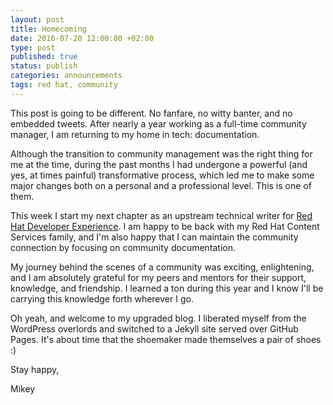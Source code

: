 ```yaml
---
layout: post
title: Homecoming
date: 2016-07-20 12:00:00 +02:00
type: post
published: true
status: publish
categories: announcements
tags: red hat, community
---
```


This post is going to be different. No fanfare, no witty banter, and no embedded tweets. After nearly a year working as a full-time community manager, I am returning to my home in tech: documentation.

Although the transition to community management was the right thing for me at the time, during the past months I had undergone a powerful (and yes, at times painful) transformative process, which led me to make some major changes both on a personal and a professional level. This is one of them.

This week I start my next chapter as an upstream technical writer for [Red Hat Developer Experience](http://developers.redhat.com/). I am happy to be back with my Red Hat Content Services family, and I'm also happy that I can maintain the community connection by focusing on community documentation.

My journey behind the scenes of a community was exciting, enlightening, and I am absolutely grateful for my peers and mentors for their support, knowledge, and friendship. I learned a ton during this year and I know I'll be carrying this knowledge forth wherever I go.

Oh yeah, and welcome to my upgraded blog. I liberated myself from the WordPress overlords and switched to a Jekyll site served over GitHub Pages. It's about time that the shoemaker made themselves a pair of shoes :)

Stay happy,

Mikey
